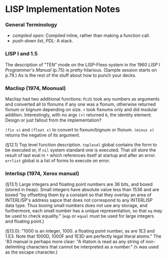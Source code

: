 LISP Implementation Notes
=========================

### General Terminology

- _compiled open_: Compiled inline, rather than making a function call.
- _push-down list_, _PDL_: A stack.

### LISP I and 1.5

The description of "TEN" mode on the LISP-Flexo system in the 1960
_LISP I Programmer's Manual_ (p.75) is pretty hilarious. (Sample
session starts on p.79.) As is the rest of the stuff about how to
punch your decks.

### Maclisp (1974, Moonual)

Maclisp had two additional functions: `PLUS` took any numbers as
arguments and converted all to flonums if any one was a flonum,
otherwise returned fixnum or bignum depending on size. `+` took
fixnums only and did modular addition. Interestingly, with no args
`(+)` returned `0`, the identity element. Design or just fallout from
the implementation?

`(fix x)` and `(float x)` to convert to fixnum/bignum or
flonum. `(minus x)` returns the negative of its argument.

(§12.1) Top level function description. `toplevel` global contains the
form to be executed or, if `nil` system standard one is executed. That
sill store the result of last eval in `*` which references itself at
startup and after an error. `errlist` global is a list of forms to
execute on error.

### Interlisp (1974, Xerox manual)

(§13.1) Large integers and floating point numbers are 36 bits, and
boxed (stored in heap). Small integers have absolute value less
than 1536 and are boxed "by offsetting them by a constant so that they
overlay an area of INTERLISP's address sapce that does not correspond
to any INTERLISP data type. Thus boxing small numbers does not use any
storage, and furthermore, each small number has a unique
representation, so that `eq` may be used to check equality." (`eqp` or
`equal` must be used for large integers and floating point.)

(§13.0): "1000 is an integer, 1000. a floating point number, as are
1E3 and 1.E3. Note that 1000D, 1000F and 1E3D are perfectly legal
literal atoms." The '83 manual is perhaps more clear: "A litatom is
read as any string of non-delimiting characters that cannot be
interpreted as a number." (`%` was used as the escape character.)

